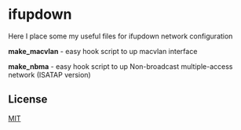 # ifupdown

Here I place some my useful files for ifupdown network configuration

**make_macvlan** - easy hook script to up macvlan interface

**make_nbma** - easy hook script to up Non-broadcast multiple-access network (ISATAP version)

## License
[MIT](https://choosealicense.com/licenses/mit/)
